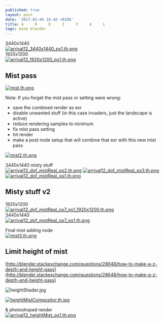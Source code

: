 ```yaml
---
published: true
layout: post
date: '2017-02-04 16:46 +0100'
title: A     R     R     I     V     A     L
tags: mine blender
---
```

3440x1440  
[![arrival12_3440x1440_ps1.th.png](//cdn.scrot.moe/images/2017/02/04/arrival12_3440x1440_ps1.th.png)](//cdn.scrot.moe/images/2017/02/04/arrival12_3440x1440_ps1.png)  
1920x1200  
[![arrival12_1920x1200_ps1.th.png](//cdn.scrot.moe/images/2017/02/04/arrival12_1920x1200_ps1.th.png)](//cdn.scrot.moe/images/2017/02/04/arrival12_1920x1200_ps1.png)

## Mist pass  
[![mist.th.png](//cdn.scrot.moe/images/2017/02/04/mist.th.png)](https://scrot.moe/image/1yitU)

Note: If you forget the mist pass or setting were wrong:  

  - save the combined render as exr
  - disable unwanted stuff (in this case invaders, just the landscape is active)
  - reduce rendering samples to minimum
  - fix mist pass setting
  - hit render
  - make a post node setup that will combine that exr with this new mist pass

[![mist2.th.png](//cdn.scrot.moe/images/2017/02/04/mist2.th.png)](//cdn.scrot.moe/images/2017/02/04/mist2.png)

3440x1440 misty stuff  
[![arrival12_dof_mistReal_ps2.th.png](//cdn.scrot.moe/images/2017/02/04/arrival12_dof_mistReal_ps2.th.png)](//cdn.scrot.moe/images/2017/02/04/arrival12_dof_mistReal_ps2.png) [![arrival12_dof_mistReal_ps3.th.png](//cdn.scrot.moe/images/2017/02/04/arrival12_dof_mistReal_ps3.th.png)](//cdn.scrot.moe/images/2017/02/04/arrival12_dof_mistReal_ps3.png) [![arrival12_dof_mistReal_ps1.th.png](//cdn.scrot.moe/images/2017/02/04/arrival12_dof_mistReal_ps1.th.png)](//cdn.scrot.moe/images/2017/02/04/arrival12_dof_mistReal_ps1.png)

## Misty stuff v2
1920x1200  
[![arrival12_dof_mistReal_ps7_ps1_1920x1200.th.png](//cdn.scrot.moe/images/2017/02/04/arrival12_dof_mistReal_ps7_ps1_1920x1200.th.png)](//cdn.scrot.moe/images/2017/02/04/arrival12_dof_mistReal_ps7_ps1_1920x1200.png)  
3440x1440  
[![arrival12_dof_mistReal_ps7_ps1.th.png](//cdn.scrot.moe/images/2017/02/04/arrival12_dof_mistReal_ps7_ps1.th.png)](//cdn.scrot.moe/images/2017/02/04/arrival12_dof_mistReal_ps7_ps1.png)

Final mist adding node  
[![mist3.th.png](//cdn.scrot.moe/images/2017/02/04/mist3.th.png)](//cdn.scrot.moe/images/2017/02/04/mist3.png)

## Limit height of mist
[http://blender.stackexchange.com/questions/28648/how-to-make-a-z-depth-and-height-pass](http://blender.stackexchange.com/questions/28648/how-to-make-a-z-depth-and-height-pass)

![heightShader.jpg]({{site.baseurl}}/media/heightShader.jpg)

[![heightMistCompositor.th.jpg](//cdn.scrot.moe/images/2017/02/07/heightMistCompositor.th.jpg)](//cdn.scrot.moe/images/2017/02/07/heightMistCompositor.jpg)

& photoshoped render  
[![arrival12_heightMist_ps1.th.png](//cdn.scrot.moe/images/2017/02/07/arrival12_heightMist_ps1.th.png)](//cdn.scrot.moe/images/2017/02/07/arrival12_heightMist_ps1.png)
